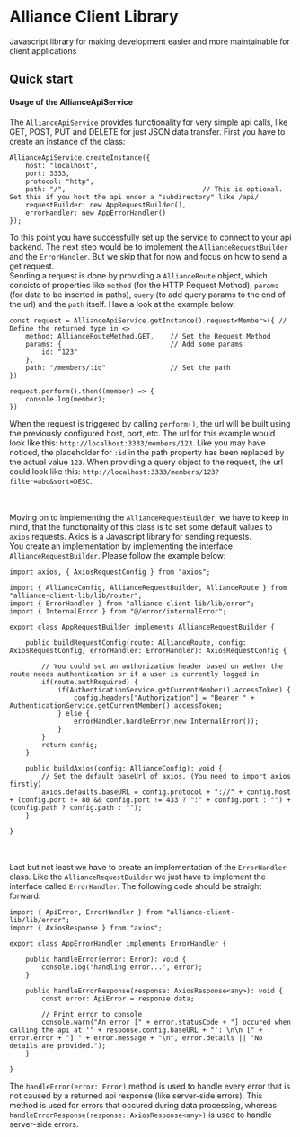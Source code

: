 # Alliance Client Library
Javascript library for making development easier and more maintainable for client applications

## Quick start
#### Usage of the AllianceApiService
The `AllianceApiService` provides functionality for very simple api calls, 
like GET, POST, PUT and DELETE for just JSON data transfer.
First you have to create an instance of the class:

```
AllianceApiService.createInstance({
    host: "localhost",
    port: 3333,
    protocol: "http",
    path: "/",                                  // This is optional. Set this if you host the api under a "subdirectory" like /api/
    requestBuilder: new AppRequestBuilder(),
    errorHandler: new AppErrorHandler()
});
```

To this point you have successfully set up the service to connect to your api backend. 
The next step would be to implement the `AllianceRequestBuilder` and the `ErrorHandler`. But we skip
that for now and focus on how to send a get request. <br> Sending a request is done by providing a `AllianceRoute` object, which consists of
properties like `method` (for the HTTP Request Method), `params` (for data to be inserted in paths), `query` (to add query params to the end of the url) and 
the `path` itself. Have a look at the example below:

```
const request = AllianceApiService.getInstance().request<Member>({ // Define the returned type in <>
    method: AllianceRouteMethod.GET,    // Set the Request Method
    params: {                           // Add some params
        id: "123"
    },
    path: "/members/:id"                // Set the path
})

request.perform().then((member) => {
    console.log(member);
})

```
When the request is triggered by calling `perform()`, the url will be built using the previously configured host, port, etc.
The url for this example would look like this: `http://localhost:3333/members/123`. Like you may have noticed, the placeholder for `:id` in the
path property has been replaced by the actual value `123`. When providing a query object to the request, the url could look like this: 
`http://localhost:3333/members/123?filter=abc&sort=DESC`.

<br> <br>
Moving on to implementing the `AllianceRequestBuilder`, we have to keep in mind, that the functionality of this class is to set some default values to 
`axios` requests. Axios is a Javascript library for sending requests. <br> You create an implementation by implementing the interface `AllianceRequestBuilder`.
Please follow the example below:

```
import axios, { AxiosRequestConfig } from "axios";

import { AllianceConfig, AllianceRequestBuilder, AllianceRoute } from "alliance-client-lib/lib/router";
import { ErrorHandler } from "alliance-client-lib/lib/error";
import { InternalError } from "@/error/internalError";

export class AppRequestBuilder implements AllianceRequestBuilder {

    public buildRequestConfig(route: AllianceRoute, config: AxiosRequestConfig, errorHandler: ErrorHandler): AxiosRequestConfig {

        // You could set an authorization header based on wether the route needs authentication or if a user is currently logged in
        if(route.authRequired) {
            if(AuthenticationService.getCurrentMember().accessToken) {
                config.headers["Authorization"] = "Bearer " + AuthenticationService.getCurrentMember().accessToken;
            } else {
                errorHandler.handleError(new InternalError());
            }
        }
        return config;
    }

    public buildAxios(config: AllianceConfig): void {
        // Set the default baseUrl of axios. (You need to import axios firstly)
        axios.defaults.baseURL = config.protocol + "://" + config.host + (config.port != 80 && config.port != 433 ? ":" + config.port : "") + (config.path ? config.path : "");
    }

}
```

<br> <br>
Last but not least we have to create an implementation of the `ErrorHandler` class. Like the `AllianceRequestBuilder` we just have to implement the interface called `ErrorHandler`.
The following code should be straight forward:

```
import { ApiError, ErrorHandler } from "alliance-client-lib/lib/error";
import { AxiosResponse } from "axios";

export class AppErrorHandler implements ErrorHandler {

    public handleError(error: Error): void {
        console.log("handling error...", error);
    }

    public handleErrorResponse(response: AxiosResponse<any>): void {
        const error: ApiError = response.data;        

        // Print error to console
        console.warn("An error [" + error.statusCode + "] occured when calling the api at '" + response.config.baseURL + "': \n\n [" + error.error + "] " + error.message + "\n", error.details || "No details are provided.");
    }

}
```

The `handleError(error: Error)` method is used to handle every error that is not caused by a returned api response (like server-side errors). This method is used for errors
that occured during data processing, whereas `handleErrorResponse(response: AxiosResponse<any>)` is used to handle server-side errors. <br> <br>

